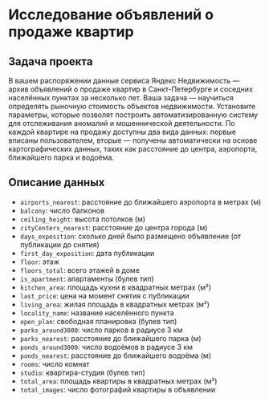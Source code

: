 # Исследование объявлений о продаже квартир

## Задача проекта
В вашем распоряжении данные сервиса Яндекс Недвижимость — архив объявлений о продаже квартир в Санкт-Петербурге и соседних населённых пунктах за несколько лет. Ваша задача — научиться определять рыночную стоимость объектов недвижимости. Установите параметры, которые позволят построить автоматизированную систему для отслеживания аномалий и мошеннической деятельности. По каждой квартире на продажу доступны два вида данных: первые вписаны пользователем, вторые — получены автоматически на основе картографических данных, таких как расстояние до центра, аэропорта, ближайшего парка и водоёма.

## Описание данных
- `airports_nearest`: расстояние до ближайшего аэропорта в метрах (м)
- `balcony`: число балконов
- `ceiling_height`: высота потолков (м)
- `cityCenters_nearest`: расстояние до центра города (м)
- `days_exposition`: сколько дней было размещено объявление (от публикации до снятия)
- `first_day_exposition`: дата публикации
- `floor`: этаж
- `floors_total`: всего этажей в доме
- `is_apartment`: апартаменты (булев тип)
- `kitchen_area`: площадь кухни в квадратных метрах (м²)
- `last_price`: цена на момент снятия с публикации
- `living_area`: жилая площадь в квадратных метрах (м²)
- `locality_name`: название населённого пункта
- `open_plan`: свободная планировка (булев тип)
- `parks_around3000`: число парков в радиусе 3 км
- `parks_nearest`: расстояние до ближайшего парка (м)
- `ponds_around3000`: число водоёмов в радиусе 3 км
- `ponds_nearest`: расстояние до ближайшего водоёма (м)
- `rooms`: число комнат
- `studio`: квартира-студия (булев тип)
- `total_area`: площадь квартиры в квадратных метрах (м²)
- `total_images`: число фотографий квартиры в объявлении
